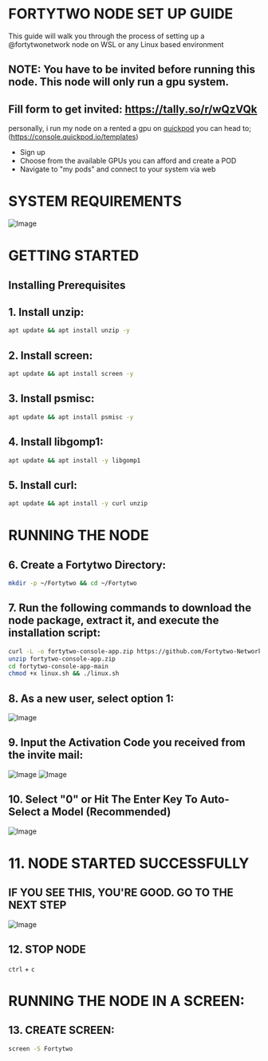 # FORTYTWO NODE SET UP GUIDE
This guide will walk you through the process of setting up a @fortytwonetwork node on WSL or any Linux based environment

## NOTE: You have to be invited before running this node. This node will only run a gpu system.

## Fill form to get invited: https://tally.so/r/wQzVQk

personally, i run my node on a rented a gpu on [quickpod](https://console.quickpod.io/templates) 
you can head to; (https://console.quickpod.io/templates) 
* Sign up
* Choose from the available GPUs you can afford and create a POD
* Navigate to "my pods" and connect to your system via web

# SYSTEM REQUIREMENTS
![Image](https://github.com/user-attachments/assets/5462ed3e-2d65-417e-8f94-293a70336b9f)

# GETTING STARTED
## Installing Prerequisites

## 1. Install unzip:
```bash
apt update && apt install unzip -y
```

## 2. Install screen:
```bash
apt update && apt install screen -y
```

## 3. Install psmisc:
```bash
apt update && apt install psmisc -y
```

## 4. Install libgomp1:
```bash
apt update && apt install -y libgomp1
```

## 5. Install curl:
```bash
apt update && apt install -y curl unzip
```
# RUNNING THE NODE

## 6. Create a Fortytwo Directory:
```bash
mkdir -p ~/Fortytwo && cd ~/Fortytwo
```
## 7. Run the following commands to download the node package, extract it, and execute the installation script:
```bash
curl -L -o fortytwo-console-app.zip https://github.com/Fortytwo-Network/fortytwo-console-app/archive/refs/heads/main.zip
unzip fortytwo-console-app.zip
cd fortytwo-console-app-main
chmod +x linux.sh && ./linux.sh
```

## 8. As a new user, select option 1:
![Image](https://github.com/user-attachments/assets/46c8648a-9f18-4fd3-8fb7-9177a248d473)

## 9. Input the Activation Code you received from the invite mail:
![Image](https://github.com/user-attachments/assets/b86dcfce-70db-46b0-8596-a005eba1bbf2)
![Image](https://github.com/user-attachments/assets/74c1aebe-78af-4dd1-8258-04fbf8841f79)

## 10. Select "0" or Hit The Enter Key To Auto-Select a Model (Recommended)
![Image](https://github.com/user-attachments/assets/01ffc2ad-ac32-48e1-a680-e18516a93ca7)

# 11. NODE STARTED SUCCESSFULLY 
## IF YOU SEE THIS, YOU'RE GOOD. GO TO THE NEXT STEP
![Image](https://github.com/user-attachments/assets/41b0ffb8-8f21-48bc-aea6-1865423706bd) 

## 12. STOP NODE
`ctrl` + `c`

# RUNNING THE NODE IN A SCREEN:
## 13. CREATE SCREEN:
```bash
screen -S Fortytwo
